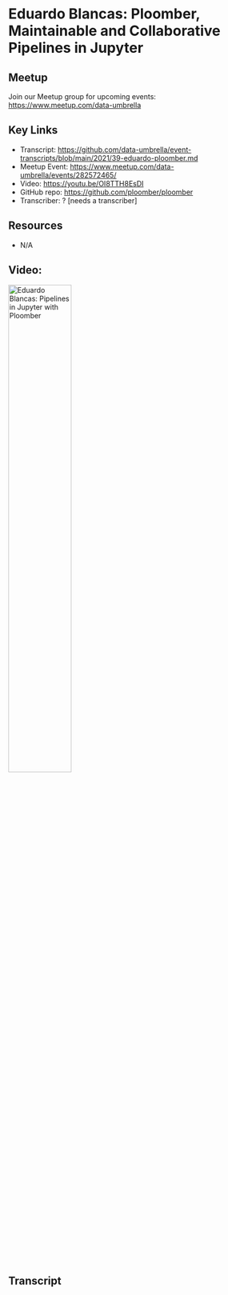 # Eduardo Blancas: Ploomber, Maintainable and Collaborative Pipelines in Jupyter

## Meetup
Join our Meetup group for upcoming events:
https://www.meetup.com/data-umbrella

## Key Links
- Transcript:  https://github.com/data-umbrella/event-transcripts/blob/main/2021/39-eduardo-ploomber.md
- Meetup Event: https://www.meetup.com/data-umbrella/events/282572465/
- Video:  https://youtu.be/OI8TTH8EsDI
- GitHub repo: https://github.com/ploomber/ploomber
- Transcriber:  ? [needs a transcriber]

## Resources
- N/A


## Video:

<a href="http://www.youtube.com/watch?feature=player_embedded&v=OI8TTH8EsDI" target="_blank"><img src="http://img.youtube.com/vi/OI8TTH8EsDI/0.jpg"
alt="Eduardo Blancas: Pipelines in Jupyter with Ploomber" width="50%" /></a>

## Transcript

